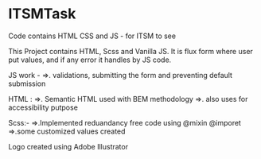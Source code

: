 # ITSMTask
Code contains HTML CSS and JS - for ITSM to see


This Project contains HTML, Scss and Vanilla JS. It is flux form where user put values, and if any error it handles by JS code.

JS work - =>. validations, submitting the form and preventing default submission

HTML : =>. Semantic HTML used with BEM methodology =>. also uses for accessibility putpose

Scss:- =>.Implemented reduandancy free code using @mixin @imporet =>.some customized values created

Logo created using Adobe Illustrator

